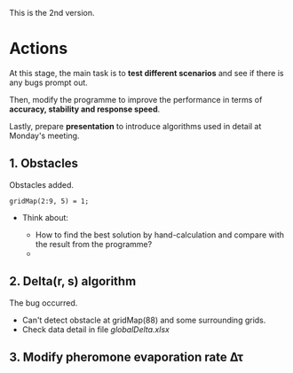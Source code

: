 This is the 2nd version.

# Actions

At this stage, the main task is to **test different scenarios** and see if there is any bugs prompt out. 

Then, modify the programme to improve the performance in terms of **accuracy, stability and response speed**. 

Lastly, prepare **presentation** to introduce algorithms used in detail at Monday's meeting.

## 1. Obstacles

 Obstacles added.
```
gridMap(2:9, 5) = 1;
```
* Think about:

  * How to find the best solution by hand-calculation and compare with the result from the programme?
  * 

## 2. Delta(r, s) algorithm

The bug occurred.

* Can't detect obstacle at gridMap(88) and some surrounding grids.
* Check data detail in file _globalDelta.xlsx_

## 3. Modify pheromone evaporation rate &Delta;&tau;

